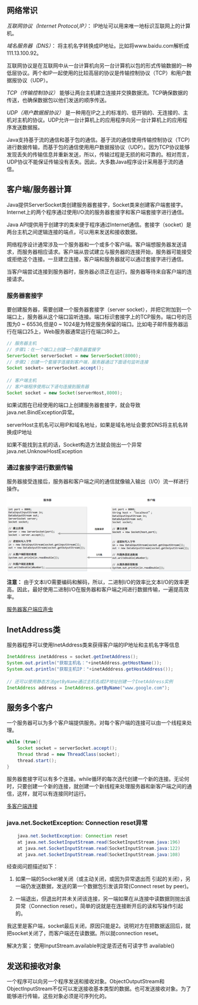 ## 网络常识
*互联网协议（Internet Protocol,IP）*： IP地址可以用来唯一地标识互联网上的计算机。

*域名服务器（DNS）*： 将主机名字转换成IP地址。比如将www.baidu.com解析成111.13.100.92。

互联网协议是在互联网中从一台计算机向另一台计算机以包的形式传输数据的一种低层协议。两个和IP一起使用的比较高层的协议是传输控制协议（TCP）和用户数据报协议（UDP）。

*TCP（传输控制协议）* 能够让两台主机建立连接并交换数据流。TCP确保数据的传送，也确保数据包以他们发送的顺序传送。

*UDP（用户数据报协议）* 是一种用在IP之上的标准的、低开销的、无连接的、主机对主机的协议。UDP允许一台计算机上的应用程序向另一台计算机上的应用程序发送数据报。

Java支持基于流的通信和基于包的通信。基于流的通信使用传输控制协议（TCP）进行数据传输，而基于包的通信使用用户数据报协议（UDP）。因为TCP协议能够发现丢失的传输信息并重新发送，所以，传输过程是无损的和可靠的。相对而言，UDP协议不能保证传输没有丢失。因此，大多数Java程序设计采用基于流的通信。

## 客户端/服务器计算

Java提供ServerSocket类创建服务器套接字，Socket类来创建客户端套接字。Internet上的两个程序通过使用I/O流的服务器套接字和客户端套接字进行通信。

Java API提供用于创建字的类来便于程序通过Internet通信。套接字（socket）是两台主机之间逻辑连接的端点，可以用来发送和接收数据。

网络程序设计通常涉及一个服务器和一个或多个客户端。客户端想服务器发送请求，而服务器相应请求。客户端从尝试建立与服务器的连接开始，服务器可能接受或拒绝这个连接。一旦建立连接，客户端和服务器就可以通过套接字进行通信。

当客户端尝试连接到服务器时，服务器必须正在运行。服务器等待来自客户端的连接请求。

### 服务器套接字

要创建服务器，需要创建一个服务器套接字（server socket），并把它附加到一个端口上，服务器从这个端口监听连接。端口标识套接字上的TCP服务。端口号的范围为0 ~ 65536,但是0 ~ 1024是为特定服务保留的端口。比如电子邮件服务器运行在端口25上，Web服务器通常运行在端口80上。

```Java
// 服务器主机
// 步骤1：在一个端口上创建一个服务器套接字
ServerSocket serverSocket = new ServerSocket(8000);
// 步骤2：创建一个套接字连接到客户端，服务器通过下面语句监听连接
Socket socket= serverSocket.accept();

// 客户端主机
// 客户端程序使用以下语句连接到服务器
Socket socket = new Socket(serverHost,8000);
```
如果试图在已经使用的端口上创建服务器套接字，就会导致java.net.BindException异常。

serverHost主机名可以用IP和域名地址，如果是域名地址会要求DNS将主机名转换成IP地址

如果不能找到主机的话，Socket构造方法就会抛出一个异常java.net.UnknowHostException

### 通过套接字进行数据传输

服务器接受连接后，服务器和客户端之间的通信就像输入输出（I/O）流一样进行操作。

![套接字数据传输](image/套接字数据传输.png)

**注意：** 由于文本I/O需要编码和解码，所以，二进制I/O的效率比文本I/O的效率更高。因此，最好使用二进制I/O在服务器和客户端之间进行数据传输，一遍提高效率。

[服务器客户端应声虫](../Code/MyServer/Server.java)

## InetAddress类
服务器程序可以使用InetAddress类来获得客户端的IP地址和主机名字等信息

```Java
InetAddress inetAddress = socket.getInetAddress();
System.out.println("获取主机名："+inetAddress.getHostName());
System.out.println("获取主机IP："+inetAdddress.getHostAddress());

// 还可以使用静态方法getByName通过主机名或IP地址创建一个InetAddress实例
InetAddress address = InetAddress.getByName("www.google.com");
```

## 服务多个客户
一个服务器可以为多个客户端提供服务。对每个客户端的连接可以由一个线程来处理。

```Java
while (true){
    Socket socket = serverSocket.accept();
    Thread thrad = new ThreadClass(socket);
    thread.start();
}
```

服务器套接字可以有多个连接。while循环的每次迭代创建一个新的连接。无论何时，只要创建一个新的连接，就创建一个新线程来处理服务器和新客户端之间的通信，这样，就可以有连接同时运行。

[多客户端连接](../Code/multiThreadServer/MultiThreadServer.java)

### java.net.SocketException: Connection reset异常
```Java
    java.net.SocketException: Connection reset
    at java.net.SocketInputStream.read(SocketInputStream.java:196)
    at java.net.SocketInputStream.read(SocketInputStream.java:122)
    at java.net.SocketInputStream.read(SocketInputStream.java:108)
``` 
经查阅问题描述如下：
1. 如果一端的Socket被关闭（或主动关闭，或因为异常退出而 引起的关闭），另一端仍发送数据，发送的第一个数据包引发该异常(Connect reset by peer)。

2. 一端退出，但退出时并未关闭该连接，另一端如果在从连接中读数据则抛出该异常（Connection reset）。简单的说就是在连接断开后的读和写操作引起的。

我这里是客户端，socket最后关闭，原因只能是2。说明对方在把数据返回后，就把socket关闭了，而客户端还在读数据。所以就connection reset。

解决方案；
使用InputStream.available判定是否还有可读字节
available()

## 发送和接收对象

一个程序可以向另一个程序发送和接收对象。ObjectOutputStream和ObjectInputStream不仅可以发送接收基本类型的数据。也可发送接收对象。为了能够进行传输，这些对象必须是可序列化的。
